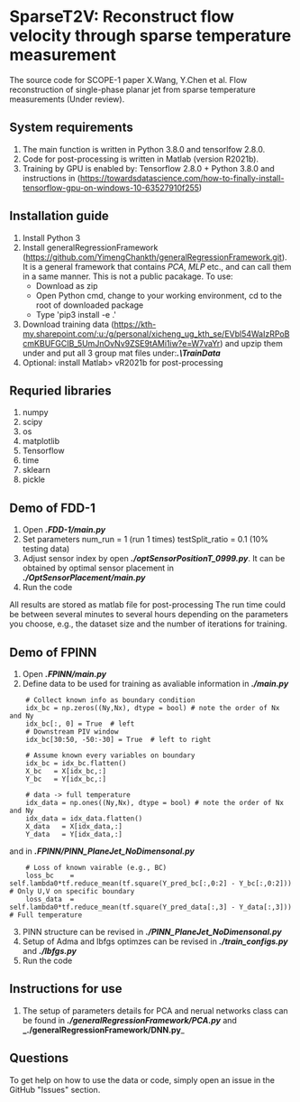 # SparseT2V: Reconstruct flow velocity through sparse temperature measurement
The source code for SCOPE-1 paper X.Wang, Y.Chen et al. Flow reconstruction of single-phase planar jet from sparse temperature measurements (Under review).

## System requirements
1. The main function is written in Python 3.8.0 and tensorlfow 2.8.0. 
2. Code for post-processing is written in Matlab (version R2021b).
2. Training by GPU is enabled by: Tensorflow 2.8.0 + Python 3.8.0 and instructions in (https://towardsdatascience.com/how-to-finally-install-tensorflow-gpu-on-windows-10-63527910f255)

## Installation guide
1. Install Python 3
2. Install generalRegressionFramework (https://github.com/YimengChankth/generalRegressionFramework.git). It is a general framework that contains *PCA*, *MLP* etc., and can call them in a same manner. This is not a public pacakage. To use:
   - Download as zip
   - Open Python cmd, change to your working environment, cd to the root of downloaded package
   - Type 'pip3 install -e .'
4. Download training data (https://kth-my.sharepoint.com/:u:/g/personal/xicheng_ug_kth_se/EVbl54WaIzRPoBcmKBUFGCIB_5UmJnOvNv9ZSE9tAMi1iw?e=W7vaYr) and upzip them under and put all 3 group mat files under:**_.\TrainData_**
5. Optional: install Matlab> vR2021b for post-processing

## Requried libraries
1. numpy
2. scipy
3. os
4. matplotlib
5. Tensorflow
6. time
7. sklearn
8. pickle

## Demo of FDD-1
1. Open **_.FDD-1/main.py_** 
2. Set parameters 
    num_run         = 1       (run 1 times)
    testSplit_ratio = 0.1     (10% testing data)
3. Adjust sensor index by open **_./optSensorPositionT_0999.py_**. It can be obtained by optimal sensor placement in **_./OptSensorPlacement/main.py_**
4. Run the code

All results are stored as matlab file for post-processing
The run time could be between several minutes to several hours depending on the parameters you choose, e.g., the dataset size and the number of iterations for training.

## Demo of FPINN
1. Open **_.FPINN/main.py_** 
2. Define data to be used for training as avaliable information in **_./main.py_** 
```
    # Collect known info as boundary condition
    idx_bc = np.zeros((Ny,Nx), dtype = bool) # note the order of Nx and Ny
    idx_bc[:, 0] = True  # left
    # Downstream PIV window
    idx_bc[30:50, -50:-30] = True  # left to right

    # Assume known every variables on boundary
    idx_bc = idx_bc.flatten()
    X_bc   = X[idx_bc,:]
    Y_bc   = Y[idx_bc,:]

    # data -> full temperature 
    idx_data = np.ones((Ny,Nx), dtype = bool) # note the order of Nx and Ny
    idx_data = idx_data.flatten()
    X_data   = X[idx_data,:]
    Y_data   = Y[idx_data,:]

```
and in **_.FPINN/PINN_PlaneJet_NoDimensonal.py_** 
```
    # Loss of known vairable (e.g., BC)
    loss_bc    = self.lambda0*tf.reduce_mean(tf.square(Y_pred_bc[:,0:2] - Y_bc[:,0:2]))  # Only U,V on specific boundary 
    loss_data  = self.lambda0*tf.reduce_mean(tf.square(Y_pred_data[:,3] - Y_data[:,3]))  # Full temperature 
```
3. PINN structure can be revised in **_./PINN_PlaneJet_NoDimensonal.py_** 
4. Setup of Adma and lbfgs optimzes can be revised in **_./train_configs.py_** and **_./lbfgs.py_**
5. Run the code 

## Instructions for use
1. The setup of parameters details for PCA and nerual networks class can be found in **_./generalRegressionFramework/PCA.py_** and **_./generalRegressionFramework/DNN.py**_


## Questions
To get help on how to use the data or code, simply open an issue in the GitHub "Issues" section.
